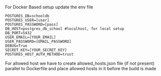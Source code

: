 For Docker Based setup update the env file
```
POSTGRES_DB=schooldb
POSTGRES_USER=[user]
POSTGRES_PASSWORD=[pass]
DB_HOST=postgres_db_school #localhost, for local setup
DB_PORT=5432
USER_EMAIL=[YOUR_EMAIL]
USER_PASSWORD=[EMAIL_PASSWORD]
DEBUG=True
SECRET_KEY=[YOUR_SECRET_KEY]
POSTGRES_HOST_AUTH_METHOD=trust
```

For allowed host we have to create allowed_hosts.json file (if not present) parallel to Dockerfile and place allowed hosts in it before the build is made